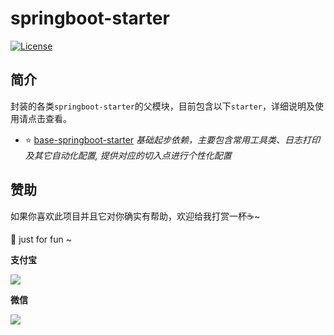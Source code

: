 # springboot-starter

[![License](https://img.shields.io/badge/License-Apache%202.0-blue.svg?label=license)](https://github.com/KimZing/springboot-starter/blob/master/LICENSE)

## 简介

封装的各类`springboot-starter`的父模块，目前包含以下`starter`，详细说明及使用请点击查看。

* :star: [base-springboot-starter](base-springboot-starter) 
    *基础起步依赖，主要包含常用工具类、日志打印及其它自动化配置, 提供对应的切入点进行个性化配置*

## 赞助

如果你喜欢此项目并且它对你确实有帮助，欢迎给我打赏一杯:coffee:~ 

:chicken: just for fun ~

**支付宝**

![](https://images.kimzing.com/images/public/alipay-197x197.png)

**微信**

![](https://images.kimzing.com/images/public/wechatpay-197x197.png)
